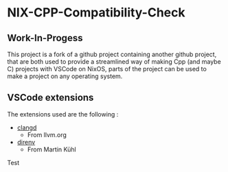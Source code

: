 # NIX-CPP-Compatibility-Check

## Work-In-Progess
This project is a fork of a github project containing another github project, that are both used to provide a streamlined way of making Cpp (and maybe C) projects with VSCode on NixOS, parts of the project can be used to make a project on any operating system.

## VSCode extensions
The extensions used are the following :
- [clangd](https://marketplace.visualstudio.com/items?itemName=llvm-vs-code-extensions.vscode-clangd)
    - From llvm.org
- [direnv](https://marketplace.visualstudio.com/items?itemName=mkhl.direnv)
    - From Martin Kühl

Test